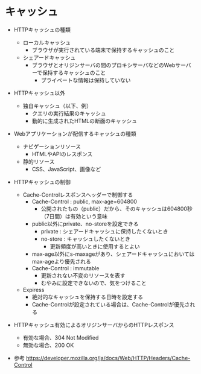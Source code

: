 # キャッシュ

- HTTPキャッシュの種類
  - ローカルキャッシュ
    - ブラウザが実行されている端末で保持するキャッシュのこと
  - シェアードキャッシュ
    - ブラウザとオリジンサーバの間のプロキシサーバなどのWebサーバーで保持するキャッシュのこと
      - プライベートな情報は保持していない

- HTTPキャッシュ以外
  - 独自キャッシュ（以下、例）
    - クエリの実行結果のキャッシュ
    - 動的に生成されたHTMLの断面のキャッシュ

- Webアプリケーションが配信するキャッシュの種類
  - ナビゲーションリソース
    - HTMLやAPIのレスポンス
  - 静的リソース
    - CSS、JavaScript、画像など

- HTTPキャッシュの制御
  - Cache-Controlレスポンスヘッダーで制御する
    - Cache-Control : public, max-age=604800
      - 公開されたもの（public）だから、そのキャッシュは604800秒（7日間）は有効という意味
    - public以外にprivate、no-storeを設定できる
      - private : シェアードキャッシュに保持したくないとき
      - no-store : キャッシュしたくないとき
        - 更新頻度が高いときに使用するとよい
    - max-age以外にs-maxageがあり、シェアードキャッシュにおいてはmax-ageより優先される
    - Cache-Control : immutable
      - 更新されない不変のリソースを表す
      - むやみに設定できないので、気をつけること
  - Expiress
    - 絶対的なキャッシュを保持する日時を設定する
    - Cache-Controlが設定されている場合は、Cache-Controlが優先される

- HTTPキャッシュ有効によるオリジンサーバからのHTTPレスポンス
  - 有効な場合、304 Not Modified
  - 無効な場合、200 OK

- 参考
  https://developer.mozilla.org/ja/docs/Web/HTTP/Headers/Cache-Control